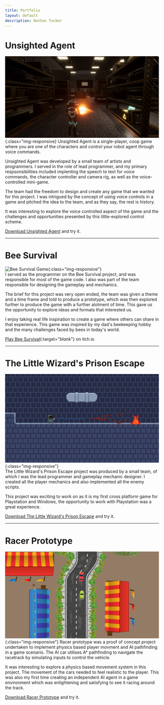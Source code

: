 ```yaml
---
title: Portfolio
layout: default
description: Nathan Tucker
---
```


# Unsighted Agent
![Unsighted Agent Game](/assets/images/Unsighted_Agent_Warehouse.PNG "Unsighted Agent"){:class="img-responsive}
Unsighted Agent is a single-player, coop game where you are one of the characters and control your robot agent through voice commands.

Unsighted Agent was developed by a small team of artists and programmers. I served in the role of lead programmer, and my primary respsonsibilities included implenting the speech to text for voice commands, the character controller and camera rig, as well as the voice-controlled mini-game.

The team had the freedom to design and create any game that we wanted for this project. I was intrigued by the concept of using voice controls in a game and pitched the idea to the team, and as they say, the rest is history.

It was interesting to explore the voice controlled aspect of the game and the challenges and opportunities presented by this little-explored control scheme.

[Download Unsighted Agent](https://drive.google.com/file/d/1Mtt5sxJ5Ogq0Zj1mK3LdLV6F_1Snb0fm/view?usp=sharing) and try it.

---

# Bee Survival  
![Bee Survival Game](https://img.itch.zone/aW1hZ2UvMTE2NTQyNC82NzgwOTgzLnBuZw==/original/hry7vK.png "Bee Survival"){:class="img-responsive"}  
I served as the programmer on the Bee Survival project, and was responsible for most of the game code. I also was part of the team responsible for designing the gameplay and mechanics.  
  
The brief for this project was very open ended, the team was given a theme and a time frame and told to produce a prototype, which was then explored further to produce the game with a further alotment of time. This gave us the opportunity to explore ideas and formats that interested us.
  
I enjoy taking real life inspiration to create a game where others can share in that experience. This game was inspired by my dad's beekeeping hobby and the many challenges faced by bees in today's world.  
  
[Play Bee Survival](https://bee-survival.itch.io/bee-survival){:target="_blank_"} on itch.io  

---
  
# The Little Wizard's Prison Escape
![The Little Wizard's Prison Escape](/assets/images/Little_Wizards_Prison_Escape_Small.PNG "The Little Wizard's Prison Escape"){:class="img-responsive"}  
The Little Wizard's Prison Escape project was produced by a small team, of which I was the lead programmer and gameplay mechanic designer. I created all the player mechanics and also implemented all the enemy scripts.  
  
This project was exciting to work on as it is my first cross platform game for Playstation and Windows, the opportunity to work with Playstation was a great experience.  
  
[Download The Little Wizard's Prison Escape](https://drive.google.com/file/d/13OMbXVnps7QuEbjBbX1k3kzKuC1fbEro/view?usp=sharing) and try it.  
  
---
  
# Racer Prototype
![Racer Prototype](/assets/images/Racer_Prototype.PNG "Racer Prototype"){:class="img-responsive"}
Racer prototype was a proof of concept project undertaken to implement physics based player movment and AI pathfinding in a game scenario. The AI car utilises A* pathfinding to navigate the racetrack by simulating inputs to control the vehicle.
  
It was interesting to explore a physics based movement system in this project. The movement of the cars needed to feel realistic to the player. This was also my first time creating an independent AI agent in a game environment which was enlightening and satisfying to see it racing around the track.  
  
[Download Racer Prototype](/assets/downloads/Racer_Prototype_Release.zip) and try it.
